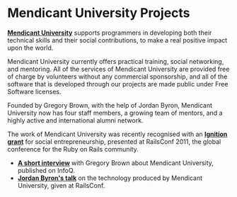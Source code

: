 # Mendicant University Projects

**[Mendicant University](http://university.rubymendicant.com/)** supports programmers in developing both their technical skills and their social contributions, to make a real positive impact upon the world.

Mendicant University currently offers practical training, social networking, and mentoring. All of the services of Mendicant University are provided free of charge by volunteers without any commercial sponsorship, and all of the software that is developed through our projects are made public under Free Software licenses.

Founded by Gregory Brown, with the help of Jordan Byron, Mendicant University now has four staff members, a growing team of mentors, and a highly active and international alumni network.

The work of Mendicant University was recently recognised with an **[Ignition grant](http://ignitiongrant.com/)** for social entrepreneurship, presented at RailsConf 2011, the global conference for the Ruby on Rails community.

- **[A short interview](http://bit.ly/pC7Ixa)** with Gregory Brown about Mendicant University, published on InfoQ.
- **[Jordan Byron's talk](http://is.gd/WCIVcs)** on the technology produced by Mendicant University, given at RailsConf.